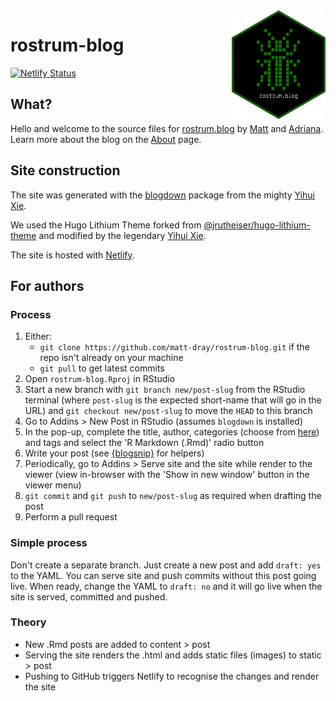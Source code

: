 <img src="https://raw.githubusercontent.com/matt-dray/stickers/master/output/rostrum_hex.png" alt="Hexagonal sticker with the Rostrum logo on it" width="150" align="right">

# rostrum-blog

[![Netlify Status](https://api.netlify.com/api/v1/badges/ebfbdae4-a903-43e8-9f53-75becd95b42e/deploy-status)](https://app.netlify.com/sites/rostrum/deploys)

## What?

Hello and welcome to the source files for [rostrum.blog](https://www.rostrum.blog/) by [Matt](https://www.twitter.com/mattdray) and [Adriana](https://twitter.com/adpalma). Learn more about the blog on the [About](https://www.rostrum.blog/about/) page.

## Site construction

The site was generated with the [blogdown](https://bookdown.org/yihui/blogdown/) package from the mighty [Yihui Xie](https://yihui.name/en/).

We used the Hugo Lithium Theme forked from [\@jrutheiser/hugo-lithium-theme](https://github.com/jrutheiser/hugo-lithium-theme) and modified by the legendary [Yihui Xie](https://github.com/yihui/hugo-lithium-theme).

The site is hosted with [Netlify](https://www.netlify.com/).

## For authors

### Process

1. Either:
    * `git clone https://github.com/matt-dray/rostrum-blog.git` if the repo isn't already on your machine
    * `git pull` to get latest commits
2. Open `rostrum-blog.Rproj` in RStudio
3. Start a new branch with `git branch new/post-slug` from the RStudio terminal (where `post-slug` is the expected short-name that will go in the URL) and `git checkout new/post-slug` to move the `HEAD` to this branch
4. Go to Addins > New Post in RStudio (assumes `blogdown` is installed)
5. In the pop-up, complete the title, author, categories (choose from [here](https://github.com/matt-dray/rostrum-blog/issues/27)) and tags and select the 'R Markdown (.Rmd)' radio button
7. Write your post (see [{blogsnip}](https://matt-dray.github.io/blogsnip/) for helpers)
10. Periodically, go to Addins > Serve site and the site while render to the viewer (view in-browser with the 'Show in new window' button in the viewer menu)
9. `git commit` and `git push` to `new/post-slug` as required when drafting the post
11. Perform a pull request

### Simple process

Don't create a separate branch. Just create a new post and add `draft: yes` to the YAML. You can serve site and push commits without this post going live. When ready, change the YAML to `draft: no` and it will go live when the site is served, committed and pushed.

### Theory

* New .Rmd posts are added to content > post
* Serving the site renders the .html and adds static files (images) to static > post
* Pushing to GitHub triggers Netlify to recognise the changes and render the site

